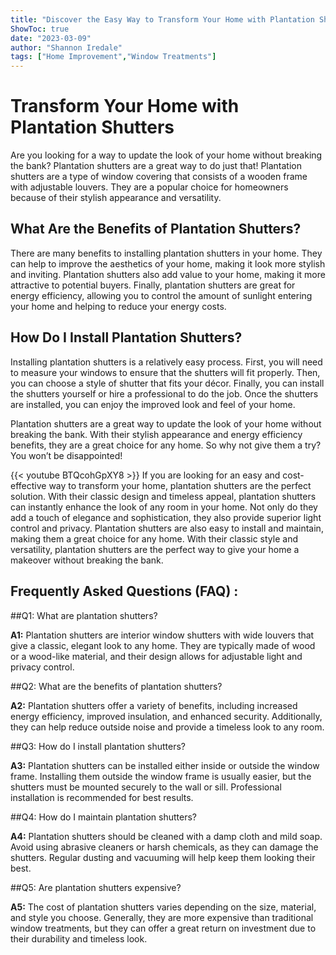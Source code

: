 ```yaml
---
title: "Discover the Easy Way to Transform Your Home with Plantation Shutters!"
ShowToc: true 
date: "2023-03-09"
author: "Shannon Iredale" 
tags: ["Home Improvement","Window Treatments"]
---
```

# Transform Your Home with Plantation Shutters

Are you looking for a way to update the look of your home without breaking the bank? Plantation shutters are a great way to do just that! Plantation shutters are a type of window covering that consists of a wooden frame with adjustable louvers. They are a popular choice for homeowners because of their stylish appearance and versatility.

## What Are the Benefits of Plantation Shutters?

There are many benefits to installing plantation shutters in your home. They can help to improve the aesthetics of your home, making it look more stylish and inviting. Plantation shutters also add value to your home, making it more attractive to potential buyers. Finally, plantation shutters are great for energy efficiency, allowing you to control the amount of sunlight entering your home and helping to reduce your energy costs.

## How Do I Install Plantation Shutters?

Installing plantation shutters is a relatively easy process. First, you will need to measure your windows to ensure that the shutters will fit properly. Then, you can choose a style of shutter that fits your décor. Finally, you can install the shutters yourself or hire a professional to do the job. Once the shutters are installed, you can enjoy the improved look and feel of your home.

Plantation shutters are a great way to update the look of your home without breaking the bank. With their stylish appearance and energy efficiency benefits, they are a great choice for any home. So why not give them a try? You won’t be disappointed!

{{< youtube BTQcohGpXY8 >}} 
If you are looking for an easy and cost-effective way to transform your home, plantation shutters are the perfect solution. With their classic design and timeless appeal, plantation shutters can instantly enhance the look of any room in your home. Not only do they add a touch of elegance and sophistication, they also provide superior light control and privacy. Plantation shutters are also easy to install and maintain, making them a great choice for any home. With their classic style and versatility, plantation shutters are the perfect way to give your home a makeover without breaking the bank.

## Frequently Asked Questions (FAQ) :
##Q1: What are plantation shutters?

**A1:** Plantation shutters are interior window shutters with wide louvers that give a classic, elegant look to any home. They are typically made of wood or a wood-like material, and their design allows for adjustable light and privacy control. 

##Q2: What are the benefits of plantation shutters?

**A2:** Plantation shutters offer a variety of benefits, including increased energy efficiency, improved insulation, and enhanced security. Additionally, they can help reduce outside noise and provide a timeless look to any room. 

##Q3: How do I install plantation shutters?

**A3:** Plantation shutters can be installed either inside or outside the window frame. Installing them outside the window frame is usually easier, but the shutters must be mounted securely to the wall or sill. Professional installation is recommended for best results. 

##Q4: How do I maintain plantation shutters?

**A4:** Plantation shutters should be cleaned with a damp cloth and mild soap. Avoid using abrasive cleaners or harsh chemicals, as they can damage the shutters. Regular dusting and vacuuming will help keep them looking their best. 

##Q5: Are plantation shutters expensive?

**A5:** The cost of plantation shutters varies depending on the size, material, and style you choose. Generally, they are more expensive than traditional window treatments, but they can offer a great return on investment due to their durability and timeless look.





